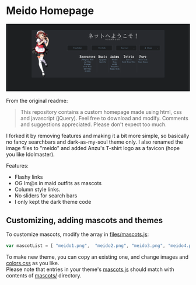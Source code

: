 Meido Homepage
====

![alt tag](screenshots/preview.png "Homepage preview")

From the original readme:

> This repository contains a custom homepage made using html, css and javascript (jQuery). Feel free to download and modify. Comments and suggestions appreciated. Please don't expect too much.

I forked it by removing features and making it a bit more simple, so basically no fancy searchbars and dark-as-my-soul theme only. I also renamed the image files to "meido" and added Anzu's T-shirt logo as a favicon (hope you like Idolmaster).

Features:
* Flashy links
* OG Im@s in maid outfits as mascots
* Column style links.
* No sliders for search bars
* I only kept the dark theme code


Customizing, adding mascots and themes
----

To customize mascots, modify the array in [files/mascots.js](files/mascots.js):
```javascript
var mascotList = [ "meido1.png",  "meido2.png", "meido3.png", "meido4.png", "meido5.png", "meido6.png"];
```

To make new theme, you can copy an existing one, and change images and [colors.css](files/colors.css) as you like.  
Please note that entries in your theme's [mascots.js](files/mascots.js) should match with contents of [mascots/](files/images/mascots/) directory.
